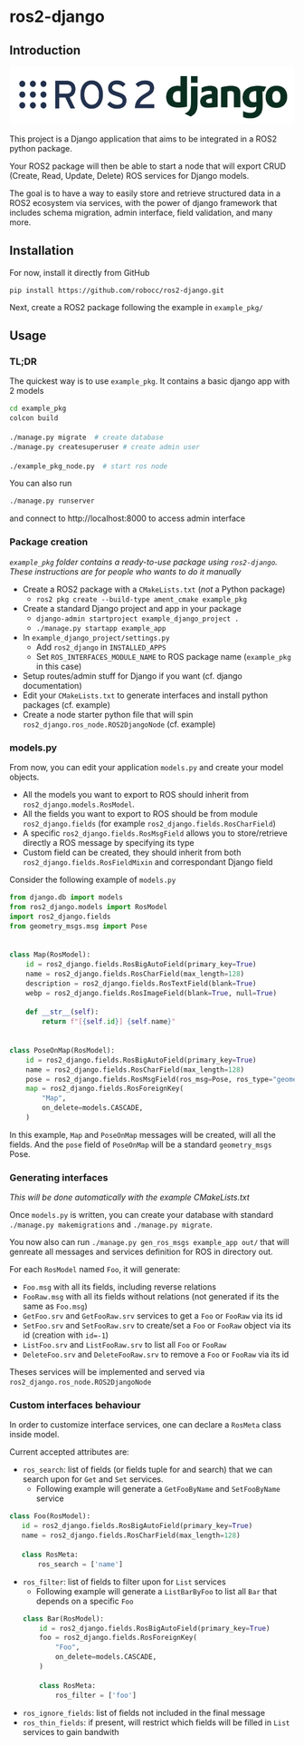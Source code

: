 # ros2-django

## Introduction

![Bring django power into your ROS2 worskpace](./img/logo.png)

This project is a Django application that aims to be integrated in a ROS2 python package.

Your ROS2 package will then be able to start a node that will export CRUD (Create, Read, Update, Delete) ROS services
for Django models.

The goal is to have a way to easily store and retrieve structured data in a ROS2 ecosystem via services, with the
power of django framework that includes schema migration, admin interface, field validation, and many more.

## Installation

For now, install it directly from GitHub

```
pip install https://github.com/robocc/ros2-django.git
```

Next, create a ROS2 package following the example in `example_pkg/`

## Usage

### TL;DR

The quickest way is to use `example_pkg`. It contains a basic django app with 2 models

```sh
cd example_pkg
colcon build

./manage.py migrate  # create database
./manage.py createsuperuser # create admin user

./example_pkg_node.py  # start ros node
```

You can also run

```sh
./manage.py runserver
```
and connect to http://localhost:8000 to access admin interface

### Package creation

*`example_pkg` folder contains a ready-to-use package using `ros2-django`. These instructions are for people who wants to do it manually*

 - Create a ROS2 package with a `CMakeLists.txt` (*not* a Python package)
   - `ros2 pkg create --build-type ament_cmake example_pkg`
 - Create a standard Django project and app in your package
   - `django-admin startproject example_django_project .`
   - `./manage.py startapp example_app`
 - In `example_django_project/settings.py`
   - Add `ros2_django` in `INSTALLED_APPS`
   - Set `ROS_INTERFACES_MODULE_NAME` to ROS package name (`example_pkg` in this case)
 - Setup routes/admin stuff for Django if you want (cf. django documentation)
 - Edit your `CMakeLists.txt` to generate interfaces and install python packages (cf. example)
 - Create a node starter python file that will spin `ros2_django.ros_node.ROS2DjangoNode` (cf. example)

### models.py

From now, you can edit your application `models.py` and create your model objects. 

- All the models you want to export to ROS should inherit from `ros2_django.models.RosModel`.
- All the fields you want to export to ROS should be from module `ros2_django.fields` (for example `ros2_django.fields.RosCharField`)
- A specific `ros2_django.fields.RosMsgField` allows you to store/retrieve directly a ROS message by specifying its type
- Custom field can be created, they should inherit from both `ros2_django.fields.RosFieldMixin` and correspondant Django field

Consider the following example of `models.py`
```python
from django.db import models
from ros2_django.models import RosModel
import ros2_django.fields
from geometry_msgs.msg import Pose


class Map(RosModel):
    id = ros2_django.fields.RosBigAutoField(primary_key=True)
    name = ros2_django.fields.RosCharField(max_length=128)
    description = ros2_django.fields.RosTextField(blank=True)
    webp = ros2_django.fields.RosImageField(blank=True, null=True)

    def __str__(self):
        return f"[{self.id}] {self.name}"


class PoseOnMap(RosModel):
    id = ros2_django.fields.RosBigAutoField(primary_key=True)
    name = ros2_django.fields.RosCharField(max_length=128)
    pose = ros2_django.fields.RosMsgField(ros_msg=Pose, ros_type="geometry_msgs/Pose")
    map = ros2_django.fields.RosForeignKey(
        "Map",
        on_delete=models.CASCADE,
    )
```
In this example, `Map` and `PoseOnMap` messages will be created, will all the fields. And the `pose` field of `PoseOnMap` will be a standard `geometry_msgs` Pose.


### Generating interfaces

*This will be done automatically with the example CMakeLists.txt*

Once `models.py` is written, you can create your database with standard `./manage.py makemigrations` and `./manage.py migrate`.

You now also can run `./manage.py gen_ros_msgs example_app out/` that will genreate all messages and services definition for ROS in directory out.

For each `RosModel` named `Foo`, it will generate:
 - `Foo.msg` with all its fields, including reverse relations
 - `FooRaw.msg` with all its fields without relations (not generated if its the same as `Foo.msg`)
 - `GetFoo.srv` and `GetFooRaw.srv` services to get a `Foo` or `FooRaw` via its id
 - `SetFoo.srv` and `SetFooRaw.srv` to create/set a `Foo` or `FooRaw` object via its id (creation with `id=-1`)
 - `ListFoo.srv` and `ListFooRaw.srv` to list all `Foo` or `FooRaw`
 - `DeleteFoo.srv` and `DeleteFooRaw.srv` to remove a `Foo` or `FooRaw` via its id

Theses services will be implemented and served via `ros2_django.ros_node.ROS2DjangoNode`

### Custom interfaces behaviour

In order to customize interface services, one can declare a `RosMeta` class inside model.

Current accepted attributes are:

 - `ros_search`: list of fields (or fields tuple for and search) that we can search upon for `Get` and `Set` services.
   - Following example will generate a `GetFooByName` and `SetFooByName` service
 ```py
 class Foo(RosModel):
    id = ros2_django.fields.RosBigAutoField(primary_key=True)
    name = ros2_django.fields.RosCharField(max_length=128)
    
    class RosMeta:
        ros_search = ['name']
```
 - `ros_filter`: list of fields to filter upon for `List` services
    - Following example will generate a `ListBarByFoo` to list all `Bar` that depends on a specific `Foo`
    ```py
    class Bar(RosModel):
        id = ros2_django.fields.RosBigAutoField(primary_key=True)
        foo = ros2_django.fields.RosForeignKey(
            "Foo",
            on_delete=models.CASCADE,
        )
        
        class RosMeta:
            ros_filter = ['foo']
    ```
 - `ros_ignore_fields`: list of fields not included in the final message
 - `ros_thin_fields`: if present, will restrict which fields will be filled in `List` services to gain bandwith